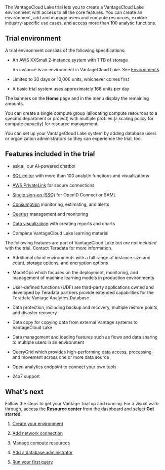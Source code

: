 The VantageCloud Lake trial lets you to create a VantageCloud Lake environment with access to all the core features. You can create an environment, add and manage users and compute resources, explore industry-specific use cases, and access more than 100 analytic functions.

## Trial environment


A trial environment consists of the following specifications:

-   An AWS XXSmall 2-instance system with 1 TB of storage

    An instance is an environment in VantageCloud Lake. See [Environments](sbt1640280496980.md).


-   Limited to 30 days or 10,000 units, whichever comes first


-   A basic trial system uses approximately 168 units per day


The banners on the **Home** page and in the menu display the remaining amounts.

You can create a single compute group (allocating compute resources to a specific department or project) with multiple profiles (a scaling policy for compute capacity) for resource management.

You can set up your VantageCloud Lake system by adding database users or organization administrators so they can experience the trial, too.

## Features included in the trial


-   ask.ai, our AI-powered chatbot


-   [SQL editor](xbg1640280430669.md) with more than 100 analytic functions and visualizations


-   [AWS PrivateLink](suh1721090175745.md) for secure connections


-   [Single sign-on (SSO)](mxq1680183881642.md) for OpenID Connect or SAML


-   [Consumption](onj1682104977691.md) monitoring, estimating, and alerts


-   [Queries](ajr1640280560519.md) management and monitoring


-   [Data visualization](qow1711727575738.md) with creating reports and charts


-   Complete VantageCloud Lake learning material


The following features are part of VantageCloud Lake but *are not included* with the trial. Contact Teradata for more information.

-   Additional cloud environments with a full range of instance size and count, storage options, and encryption options


-   ModelOps which focuses on the deployment, monitoring, and management of machine learning models in production environments


-   User-defined functions (UDF) are third-party applications owned and developed by Teradata partners provide extended capabilities for the Teradata Vantage Analytics Database


-   Data protection, including backup and recovery, multiple restore points, and disaster recovery


-   Data copy for copying data from external Vantage systems to VantageCloud Lake


-   Data management and loading features such as flows and data sharing to multiple users in an environment


-   QueryGrid which provides high-performing data access, processing, and movement across one or more data source


-   Open analytics endpoint to connect your own tools


-   24x7 support


## What's next


Follow the steps to get your Vantage Trial up and running. For a visual walk-through, access the **Resource center** from the dashboard and select **Get started**.

1.  [Create your environment](wvr1709157903898.md)


1.  [Add network connection](cqk1721231159841.md)


1.  [Manage compute resources](nmr1658424425362.md)


1.  [Add a database administrator](mmq1721237123997.md)


1.  [Run your first query](ahj1695153106508.md)


